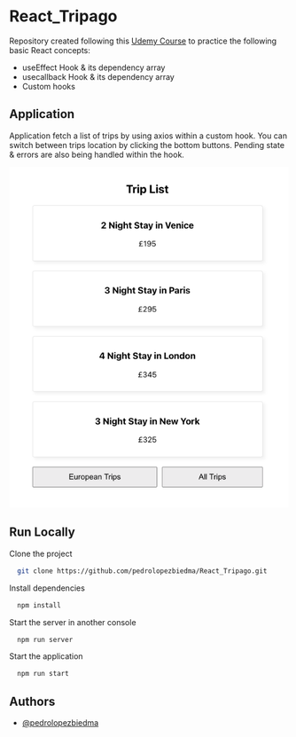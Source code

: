 # React_Tripago

Repository created following this [Udemy Course](https://www.udemy.com/course/build-web-apps-with-react-firebase/) to practice the following basic React concepts:

- useEffect Hook & its dependency array
- usecallback Hook & its dependency array
- Custom hooks

## Application

Application fetch a list of trips by using axios within a custom hook. You can switch between trips location by clicking the bottom buttons. Pending state & errors are also being handled within the hook.

![Screenshot](src/utils/Tripago.png)

## Run Locally

Clone the project

```bash
  git clone https://github.com/pedrolopezbiedma/React_Tripago.git
```

Install dependencies

```bash
  npm install
```

Start the server in another console

```bash
  npm run server
```

Start the application

```bash
  npm run start
```

## Authors

- [@pedrolopezbiedma](https://github.com/pedrolopezbiedma)
